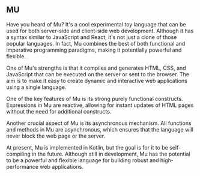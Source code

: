 ## MU

Have you heard of Mu? It's a cool experimental toy language that can be used for both server-side and client-side web development. Although it has a syntax similar to JavaScript and React, it's not just a clone of those popular languages. In fact, Mu combines the best of both functional and imperative programming paradigms, making it potentially powerful and flexible.

One of Mu's strengths is that it compiles and generates HTML, CSS, and JavaScript that can be executed on the server or sent to the browser. The aim is to make it easy to create dynamic and interactive web applications using a single language. 

One of the key features of Mu is its strong purely functional constructs. Expressions in Mu are reactive, allowing for instant updates of HTML pages without the need for additional constructs.

Another crucial aspect of Mu is its asynchronous mechanism. All functions and methods in Mu are asynchronous, which ensures that the language will never block the web page or the server. 

At present, Mu is implemented in Kotlin, but the goal is for it to be self-compiling in the future. Although still in development, Mu has the potential to be a powerful and flexible language for building robust and high-performance web applications.